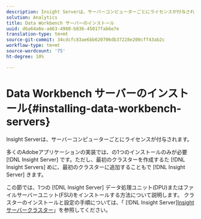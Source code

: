 ```yaml
---
description: Insight Serverは、サーバーコンピューターごとにライセンスが付与されます。
solution: Analytics
title: Data Workbench サーバーのインストール
uuid: d6a64a6e-a463-4980-b836-45017fab6e7e
translation-type: tm+mt
source-git-commit: 34cdcfc83ae6bb620706db37228e200cff43ab2c
workflow-type: tm+mt
source-wordcount: '75'
ht-degree: 10%

---
```



# Data Workbench サーバーのインストール{#installing-data-workbench-servers}

Insight Serverは、サーバーコンピューターごとにライセンスが付与されます。

多くのAdobeアプリケーションの実装では、の1つのインストールのみが必要 [!DNL Insight Server] です。ただし、最初のクラスターを作成するた [!DNL Insight Servers] めに、最初のクラスターに追加することもで [!DNL Insight Server] きます。

この節では、1つの [!DNL Insight Server] データ処理ユニット(DPU)またはファイルサーバーユニット(FSU)をインストールする方法について説明します。 クラスターのインストールと設定の手順については、「 [!DNL Insight Server][Insightサーバークラスター](../../../home/c-inst-svr/c-install-ins-svr/c-ins-svr-clstrs/c-abt-ins-svr-clsters.md)」を参照してください。
